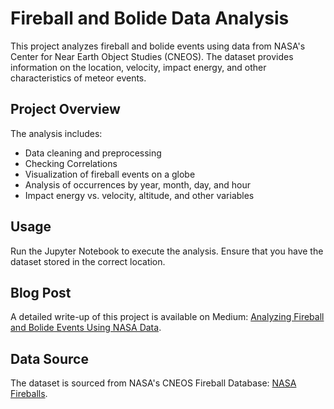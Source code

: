 # Fireball and Bolide Data Analysis

This project analyzes fireball and bolide events using data from NASA's Center for Near Earth Object Studies (CNEOS). The dataset provides information on the location, velocity, impact energy, and other characteristics of meteor events.

## Project Overview
The analysis includes:
- Data cleaning and preprocessing
- Checking Correlations
- Visualization of fireball events on a globe
- Analysis of occurrences by year, month, day, and hour
- Impact energy vs. velocity, altitude, and other variables

## Usage
Run the Jupyter Notebook to execute the analysis. Ensure that you have the dataset stored in the correct location.

## Blog Post
A detailed write-up of this project is available on Medium: [Analyzing Fireball and Bolide Events Using NASA Data](https://medium.com/@souravmohile/analysing-fireball-and-bolide-events-using-nasa-data-33945b7af4ac).

## Data Source
The dataset is sourced from NASA's CNEOS Fireball Database: [NASA Fireballs](https://cneos.jpl.nasa.gov/fireballs/).
